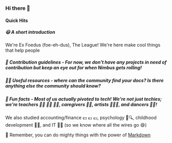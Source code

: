 ### Hi there 👋

#### Quick Hits

##### 😃 A short introduction 
We're Ex Foedus (foe-eh-dus), The League! We're here make cool things that help people

##### 🌈 Contribution guidelines - For now, we don't have any projects in need of contribution but keep an eye out for when Nimbus gets rolling!

##### 👩‍💻 Useful resources - where can the community find your docs? Is there anything else the community should know?

##### 🍿 Fun facts - Most of us actually pivoted to tech! We're not just techies; we're teachers 👨‍🏫 🧑‍🏫 👩‍🏫, caregivers 🫶🧒, artists 🎨🧑‍🎨, and dancers 🕺💃! 
We also studied accounting/finance 💵 💶 💷, psychology 🧠🔍, childhood development 👶⏫, and IT 🧑‍💻 (so we know where all the wires go 😅)

🧙 Remember, you can do mighty things with the power of [Markdown](https://docs.github.com/github/writing-on-github/getting-started-with-writing-and-formatting-on-github/basic-writing-and-formatting-syntax)
